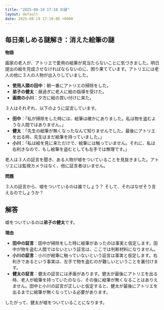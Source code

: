```yaml
---
title: "2025-08-19 17:10 の謎"
layout: default
date: 2025-08-19 17:10:00 +0900
---
```

## 毎日楽しめる謎解き：消えた絵筆の謎

**物語**

画家の老人が、アトリエで愛用の絵筆が見当たらないことに気づきました。明日提出の絵を完成させなければならないのに、困り果てています。アトリエには老人の他に３人の人物が出入りしていました。

*   **使用人頭の田中**：朝一番にアトリエの掃除をした。
*   **弟子の健太**：昼過ぎに老人に絵の指導を受けた。
*   **画商の小川**：夕方に絵の買い付けに来た。

３人はそれぞれ、以下のように証言しています。

*   **田中**：「私が掃除をした時には、絵筆は確かにありました。私は物を盗むような人間ではありません。」
*   **健太**：「先生の絵筆が無くなったなんて知りませんでした。最後にアトリエを出る時、先生はまだ絵筆を持っていました。」
*   **小川**：「私は絵を見に来ただけで、絵筆には触っていません。それに、私は右利きなので、もし絵筆を盗むとしても左手では無理です。」

老人は３人の証言を聞き、ある人物が嘘をついていることを見抜きました。アトリエには監視カメラはなく、他に証言者はいません。

**問題**

３人の証言から、嘘をついているのは誰でしょう？ そして、それはなぜそう言えるのでしょうか？

## 解答

嘘をついているのは**弟子の健太**です。

**理由**

*   **田中の証言**：田中が掃除をした時に絵筆があったのは事実と仮定します。田中が物を盗む人間ではないという証言は、ここでは判断材料になりません。
*   **小川の証言**：小川が絵筆に触っていないという証言は事実と仮定します。右利きであるという事実は、左手で物を盗むのが難しいということを裏付けます。
*   **健太の証言**：健太の証言には矛盾があります。健太が最後にアトリエを出る時、老人が絵筆を持っていたのなら、その後に絵筆が無くなることはありえません。田中と小川の証言が正しいと仮定すると、健太が最後にアトリエを出るまでに絵筆が無くなっている必要があります。

したがって、健太が嘘をついていることになります。
